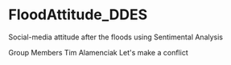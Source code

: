 # FloodAttitude_DDES
Social-media attitude after the floods using Sentimental Analysis

Group Members
Tim Alamenciak
Let's make a conflict
